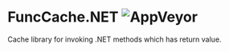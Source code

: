 # FuncCache.NET ![AppVeyor](https://ci.appveyor.com/api/projects/status/4l6syd01pb28gf0q/branch/master?svg=true)
Cache library for invoking .NET methods which has return value.
